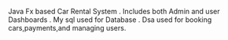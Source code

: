 Java Fx based Car Rental System .
Includes both Admin and user Dashboards .
My sql used for Database .
Dsa used for booking cars,payments,and managing users.
